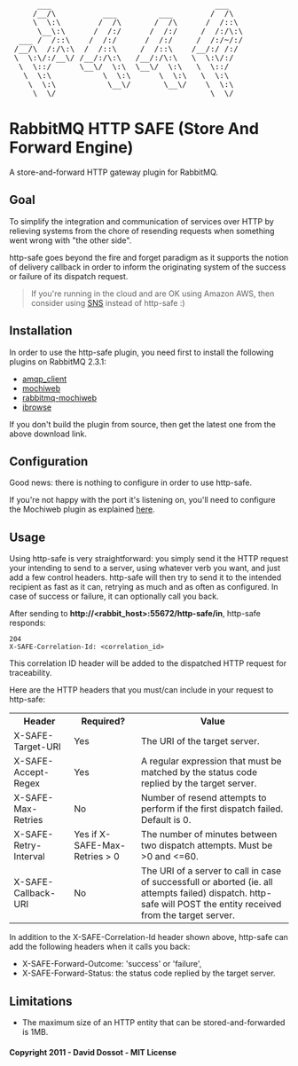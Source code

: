 <pre>
      ___                                   ___                  ___           ___           ___         ___     
     /__/\          ___         ___        /  /\                /  /\         /  /\         /  /\       /  /\    
     \  \:\        /  /\       /  /\      /  /::\              /  /:/_       /  /::\       /  /:/_     /  /:/_   
      \__\:\      /  /:/      /  /:/     /  /:/\:\            /  /:/ /\     /  /:/\:\     /  /:/ /\   /  /:/ /\  
  ___ /  /::\    /  /:/      /  /:/     /  /:/~/:/           /  /:/ /::\   /  /:/~/::\   /  /:/ /:/  /  /:/ /:/_ 
 /__/\  /:/\:\  /  /::\     /  /::\    /__/:/ /:/           /__/:/ /:/\:\ /__/:/ /:/\:\ /__/:/ /:/  /__/:/ /:/ /\
 \  \:\/:/__\/ /__/:/\:\   /__/:/\:\   \  \:\/:/            \  \:\/:/~/:/ \  \:\/:/__\/ \  \:\/:/   \  \:\/:/ /:/
  \  \::/      \__\/  \:\  \__\/  \:\   \  \::/              \  \::/ /:/   \  \::/       \  \::/     \  \::/ /:/ 
   \  \:\           \  \:\      \  \:\   \  \:\               \__\/ /:/     \  \:\        \  \:\      \  \:\/:/  
    \  \:\           \__\/       \__\/    \  \:\                /__/:/       \  \:\        \  \:\      \  \::/   
     \__\/                                 \__\/                \__\/         \__\/         \__\/       \__\/    
</pre>

RabbitMQ HTTP SAFE (Store And Forward Engine)
=============================================

A store-and-forward HTTP gateway plugin for RabbitMQ.

## Goal

To simplify the integration and communication of services over HTTP by relieving systems from the chore of resending requests when something went wrong with "the other side".

http-safe goes beyond the fire and forget paradigm as it supports the notion of delivery callback in order to inform the originating system of the success or failure of its dispatch request. 

> If you're running in the cloud and are OK using Amazon AWS, then consider using [SNS](http://aws.amazon.com/sns/) instead of http-safe :)

## Installation

In order to use the http-safe plugin, you need first to install the following plugins on RabbitMQ 2.3.1:

- [amqp_client](http://www.rabbitmq.com/releases/plugins/v2.3.1/amqp_client-2.3.1.ez)
- [mochiweb](http://www.rabbitmq.com/releases/plugins/v2.3.1/mochiweb-2.3.1.ez)
- [rabbitmq-mochiweb](http://www.rabbitmq.com/releases/plugins/v2.3.1/rabbitmq-mochiweb-2.3.1.ez)
- [ibrowse](https://github.com/downloads/ddossot/rabbitmq-ibrowse-wrapper/ibrowse-2.1.3-rmq0.0.0-git6ed0f3e.ez)

If you don't build the plugin from source, then get the latest one from the above download link.

## Configuration

Good news: there is nothing to configure in order to use http-safe.

If you're not happy with the port it's listening on, you'll need to configure the Mochiweb plugin as explained [here](http://hg.rabbitmq.com/rabbitmq-mochiweb/file/rabbitmq_v2_3_1/README).

## Usage

Using http-safe is very straightforward: you simply send it the HTTP request your intending to send to a server, using whatever verb you want, and just add a few control headers. http-safe will then try to send it to the intended recipient as fast as it can, retrying as much and as often as configured. In case of success or failure, it can optionally call you back.

After sending to **http://<rabbit_host>:55672/http-safe/in**, http-safe responds:

    204
    X-SAFE-Correlation-Id: <correlation_id>

This correlation ID header will be added to the dispatched HTTP request for traceability.

Here are the HTTP headers that you must/can include in your request to http-safe:

<table>
<tr><th>Header</th><th>Required?</th><th>Value</th></tr>
<tr><td>X-SAFE-Target-URI</td><td>Yes</td><td>The URI of the target server.</td></tr>
<tr><td>X-SAFE-Accept-Regex</td><td>Yes</td><td>A regular expression that must be matched by the status code replied by the target server.</td></tr>
<tr><td>X-SAFE-Max-Retries</td><td>No</td><td>Number of resend attempts to perform if the first dispatch failed. Default is 0.</td></tr>
<tr><td>X-SAFE-Retry-Interval</td><td>Yes if X-SAFE-Max-Retries &gt; 0</td><td>The number of minutes between two dispatch attempts. Must be &gt;0 and &lt;=60.</td></tr>
<tr><td>X-SAFE-Callback-URI</td><td>No</td><td>The URI of a server to call in case of successfull or aborted (ie. all attempts failed) dispatch. http-safe will POST the entity received from the target server.</td></tr>
</table>

In addition to the X-SAFE-Correlation-Id header shown above, http-safe can add the following headers when it calls you back:

* X-SAFE-Forward-Outcome: 'success' or 'failure',
* X-SAFE-Forward-Status: the status code replied by the target server.

## Limitations

* The maximum size of an HTTP entity that can be stored-and-forwarded is 1MB.

#### Copyright 2011 - David Dossot - MIT License
